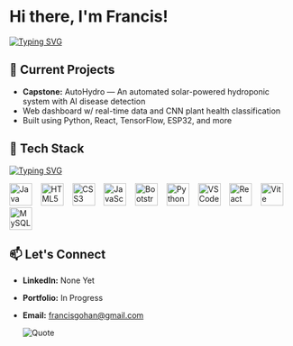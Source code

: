 # Hi there, I'm Francis!

[![Typing SVG](https://readme-typing-svg.demolab.com?font=Fira+Code&pause=1000&color=F76D6D&width=700&lines=🎓+I'm+a+4th-year+BSIT+student+at+the+University+of+Santo+Tomas%2C+Major+in+Automation)](https://github.com/francisragasa)


## 🔭 Current Projects
- **Capstone:** AutoHydro — An automated solar-powered hydroponic system with AI disease detection  
- Web dashboard w/ real-time data and CNN plant health classification  
- Built using Python, React, TensorFlow, ESP32, and more
  <br>


## 🧰 Tech Stack

[![Typing SVG](https://readme-typing-svg.demolab.com?font=Fira+Code&pause=1000&color=34B7F1&width=600&lines=Languages+%26+Tools+I+Use+🛠️)](https://github.com/francisragasa)

<p align="left">
  <img src="https://cdn.jsdelivr.net/gh/devicons/devicon/icons/java/java-original.svg" height="40" alt="Java"/> &nbsp;&nbsp;
  <img src="https://cdn.jsdelivr.net/gh/devicons/devicon/icons/html5/html5-original.svg" height="40" alt="HTML5"/> &nbsp;&nbsp;
  <img src="https://cdn.jsdelivr.net/gh/devicons/devicon/icons/css3/css3-original.svg" height="40" alt="CSS3"/> &nbsp;&nbsp;
  <img src="https://cdn.jsdelivr.net/gh/devicons/devicon/icons/javascript/javascript-original.svg" height="40" alt="JavaScript"/> &nbsp;&nbsp;
  <img src="https://cdn.jsdelivr.net/gh/devicons/devicon/icons/bootstrap/bootstrap-plain.svg" height="40" alt="Bootstrap"/> &nbsp;&nbsp;
  <img src="https://cdn.jsdelivr.net/gh/devicons/devicon/icons/python/python-original.svg" height="40" alt="Python"/> &nbsp;&nbsp;
  <img src="https://cdn.jsdelivr.net/gh/devicons/devicon/icons/vscode/vscode-original.svg" height="40" alt="VSCode"/> &nbsp;&nbsp;
  <img src="https://cdn.jsdelivr.net/gh/devicons/devicon/icons/react/react-original.svg" height="40" alt="React"/> &nbsp;&nbsp;
  <img src="https://cdn.jsdelivr.net/gh/devicons/devicon/icons/vite/vite-original.svg" height="40" alt="Vite"/> &nbsp;&nbsp;
  <img src="https://cdn.jsdelivr.net/gh/devicons/devicon/icons/mysql/mysql-original.svg" height="40" alt="MySQL"/>
</p>


## 📫 Let's Connect

- **LinkedIn:** None Yet  
- **Portfolio:** In Progress  
- **Email:** francisgohan@gmail.com

  ![Quote](https://quotes-github-readme.vercel.app/api?type=horizontal&theme=dracula)


